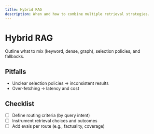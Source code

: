 ```yaml
---
title: Hybrid RAG
description: When and how to combine multiple retrieval strategies.
---
```


# Hybrid RAG

Outline what to mix (keyword, dense, graph), selection policies, and fallbacks.

## Pitfalls
- Unclear selection policies → inconsistent results
- Over-fetching → latency and cost

## Checklist
- [ ] Define routing criteria (by query intent)
- [ ] Instrument retrieval choices and outcomes
- [ ] Add evals per route (e.g., factuality, coverage)
